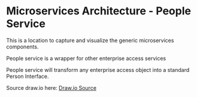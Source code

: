 
# Microservices Architecture - People Service

This is a location to capture and visualize the generic microservices components.

People service is a wrapper for other enterprise access services

People service will transform any enterprise access object into a standard Person Interface.

Source draw.io
here: [Draw.io Source](https://app.diagrams.net/#HRMSLowside%2Frmslow%2Fmaster%2FDrawings%2FMicroservices%2FPeople%2FPeopleService.drawio)
